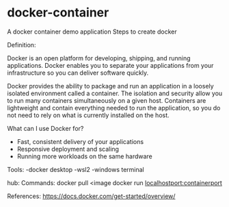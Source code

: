 # docker-container
 A docker container demo application 
 Steps to create docker
 
 Definition:
 
 Docker is an open platform for developing, shipping, and running applications. Docker enables you to separate your applications from your infrastructure so you can deliver software quickly.
 
 Docker provides the ability to package and run an application in a loosely isolated environment called a container. The isolation and security allow you to run many containers simultaneously on a given host. Containers are lightweight and contain everything needed to run the application, so you do not need to rely on what is currently installed on the host.
 
 What can I use Docker for?
 
 - Fast, consistent delivery of your applications
 - Responsive deployment and scaling
 - Running more workloads on the same hardware
 
 Tools:
 -docker desktop
 -wsl2
 -windows terminal
 
 hub:
 Commands:
 docker pull <image
 docker run <localhostport:containerport>                   
                    
                    
 
References:
https://docs.docker.com/get-started/overview/
